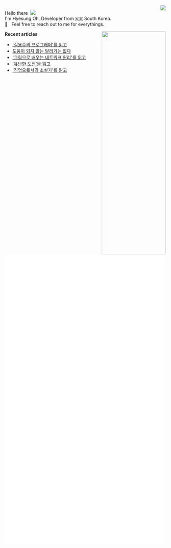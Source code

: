 <img align="right" src="https://hits.seeyoufarm.com/api/count/incr/badge.svg?url=https%3A%2F%2Fgithub.com%2Fhyesungoh%2Fhit-counter&count_bg=%238be9fd&title_bg=%2344475a&icon=riotgames.svg&icon_color=%23E7E7E7&title=hits&edge_flat=false">

<p align="left">

Hello there&nbsp; <img width=40 src="https://cdn.jsdelivr.net/gh/Th3Wall/assets-cdn/PersonalGithubReadme/HandGreet.gif" width="35px" /><br/>
I'm Hyesung Oh, Developer from :kr: South Korea. <br/>
💬 &nbsp; Feel free to reach out to me for everythings.<br/>

</p>

<img align="right" src="https://render.gitanimals.org/lines/hyesungoh?pet-id=589962073398233318" width="200" height="700" />  

<p align="left">

**Recent articles**
<!-- BLOG-POST-LIST:START -->
- [&#39;실용주의 프로그래머&#39;를 읽고](https://www.hyesungoh.xyz/실용주의-프로그래머)
- [도움이 되지 않는 달리기는 없다](https://www.hyesungoh.xyz/first-half-of-2024)
- [&#39;그림으로 배우는 네트워크 원리&#39;를 읽고](https://www.hyesungoh.xyz/그림으로-배우는-네트워크-원리)
- [&#39;유난한 도전&#39;을 읽고](https://www.hyesungoh.xyz/유난한-도전)
- [&#39;직업으로서의 소설가&#39;를 읽고](https://www.hyesungoh.xyz/직업으로서의-소설가)
<!-- BLOG-POST-LIST:END -->

![Metrics](/github-metrics.svg)

</p>
